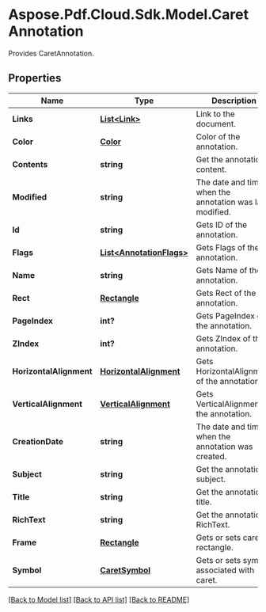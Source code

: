 ﻿# Aspose.Pdf.Cloud.Sdk.Model.CaretAnnotation
Provides CaretAnnotation.

## Properties

Name | Type | Description | Notes
------------ | ------------- | ------------- | -------------
**Links** | [**List&lt;Link&gt;**](Link.md) | Link to the document. | [optional] 
**Color** | [**Color**](Color.md) | Color of the annotation. | [optional] 
**Contents** | **string** | Get the annotation content. | [optional] 
**Modified** | **string** | The date and time when the annotation was last modified. | [optional] 
**Id** | **string** | Gets ID of the annotation. | [optional] 
**Flags** | [**List&lt;AnnotationFlags&gt;**](AnnotationFlags.md) | Gets Flags of the annotation. | [optional] 
**Name** | **string** | Gets Name of the annotation. | [optional] 
**Rect** | [**Rectangle**](Rectangle.md) | Gets Rect of the annotation. | 
**PageIndex** | **int?** | Gets PageIndex of the annotation. | [optional] 
**ZIndex** | **int?** | Gets ZIndex of the annotation. | [optional] 
**HorizontalAlignment** | [**HorizontalAlignment**](HorizontalAlignment.md) | Gets HorizontalAlignment of the annotation. | [optional] 
**VerticalAlignment** | [**VerticalAlignment**](VerticalAlignment.md) | Gets VerticalAlignment of the annotation. | [optional] 
**CreationDate** | **string** | The date and time when the annotation was created. | [optional] 
**Subject** | **string** | Get the annotation subject. | [optional] 
**Title** | **string** | Get the annotation title. | [optional] 
**RichText** | **string** | Get the annotation RichText. | [optional] 
**Frame** | [**Rectangle**](Rectangle.md) | Gets or sets caret rectangle. | [optional] 
**Symbol** | [**CaretSymbol**](CaretSymbol.md) | Gets or sets symbol associated with caret. | [optional] 

[[Back to Model list]](../README.md#documentation-for-models) [[Back to API list]](../README.md#documentation-for-api-endpoints) [[Back to README]](../README.md)

